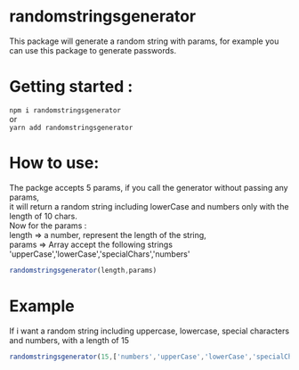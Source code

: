 # randomstringsgenerator
This package will generate a random string with params, for example you can use this package to generate passwords. 

# Getting started :
 ``` npm i randomstringsgenerator ```  <br>
 or <br>
 ``` yarn add randomstringsgenerator ```

# How to use:

The packge accepts 5 params, if you call the generator without passing any params, <br>
it will return a random string including lowerCase and numbers only with the length of 10 chars.<br>
 Now for the params :  <br>
 length => a number, represent the length of the string, <br>
 params => Array accept the following strings 'upperCase','lowerCase','specialChars','numbers' <br>
 ```javascript
randomstringsgenerator(length,params)
```
# Example
If i want a random string including uppercase, lowercase, special characters and numbers, with a length of 15 <br>
 ```javascript
randomstringsgenerator(15,['numbers','upperCase','lowerCase','specialChars')
```


